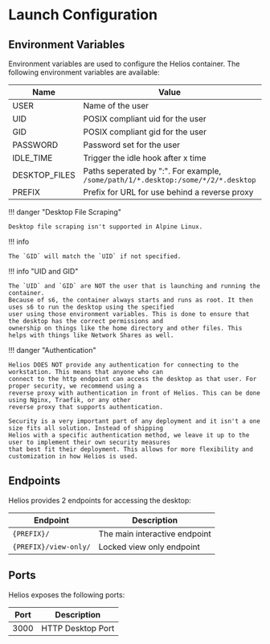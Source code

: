 # Launch Configuration

## Environment Variables

Environment variables are used to configure the Helios container. The following environment variables are available:

| Name          | Value                                                                             | Required |
|---------------|-----------------------------------------------------------------------------------|----------|
| USER          | Name of the user                                                                  | X        |
| UID           | POSIX compliant uid for the user                                                  | X        |
| GID           | POSIX compliant gid for the user                                                  |          |
| PASSWORD      | Password set for the user                                                         |          |
| IDLE_TIME     | Trigger the idle hook after x time                                                |          |
| DESKTOP_FILES | Paths seperated by ":". For example, `/some/path/1/*.desktop:/some/*/2/*.desktop` |          |
| PREFIX        | Prefix for URL for use behind a reverse proxy                                     |          |

!!! danger "Desktop File Scraping"

    Desktop file scraping isn't supported in Alpine Linux.

!!! info 

    The `GID` will match the `UID` if not specified.

!!! info "UID and GID"

    The `UID` and `GID` are NOT the user that is launching and running the container. 
    Because of s6, the container always starts and runs as root. It then uses s6 to run the desktop using the specified 
    user using those environment variables. This is done to ensure that the desktop has the correct permissions and 
    ownership on things like the home directory and other files. This helps with things like Network Shares as well.


!!! danger "Authentication"

    Helios DOES NOT provide any authentication for connecting to the workstation. This means that anyone who can
    connect to the http endpoint can access the desktop as that user. For proper security, we recommend using a 
    reverse proxy with authentication in front of Helios. This can be done using Nginx, Traefik, or any other 
    reverse proxy that supports authentication.

    Security is a very important part of any deployment and it isn't a one size fits all solution. Instead of shipping
    Helios with a specific authentication method, we leave it up to the user to implement their own security measures
    that best fit their deployment. This allows for more flexibility and customization in how Helios is used.

## Endpoints

Helios provides 2 endpoints for accessing the desktop:

| Endpoint              | Description                   |
|-----------------------|-------------------------------|
| `{PREFIX}/`           | The main interactive endpoint |
| `{PREFIX}/view-only/` | Locked view only endpoint     |


## Ports

Helios exposes the following ports:

| Port | Description       |
|------|-------------------|
| 3000 | HTTP Desktop Port |
